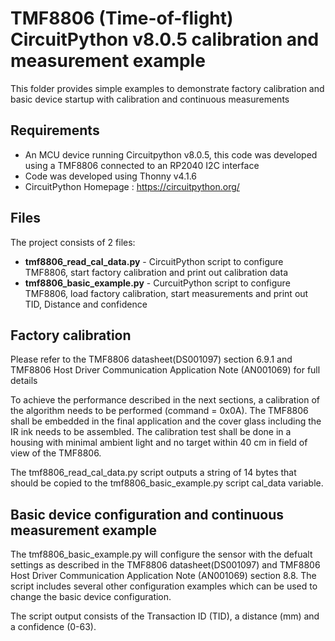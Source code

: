# TMF8806 (Time-of-flight) CircuitPython v8.0.5 calibration and measurement example   

This folder provides simple examples to demonstrate factory calibration and basic device startup with calibration and continuous measurements

## Requirements  

- An MCU device running Circuitpython v8.0.5, this code was developed using a TMF8806 connected to an RP2040 I2C interface
- Code was developed using Thonny v4.1.6
- CircuitPython Homepage : https://circuitpython.org/

## Files  

The project consists of 2 files:
- **tmf8806_read_cal_data.py** - CircuitPython script to configure TMF8806, start factory calibration and print out calibration data
- **tmf8806_basic_example.py** - CurcuitPython script to configure TMF8806, load factory calibration, start measurements and print out TID, Distance and confidence

## Factory calibration

Please refer to the TMF8806 datasheet(DS001097) section 6.9.1 and TMF8806 Host Driver Communication Application Note (AN001069) for full details

To achieve the performance described in the next sections, a calibration of the algorithm needs to be performed (command = 0x0A). The TMF8806 shall be embedded in the final application and the cover glass including the IR ink needs to be assembled. The calibration test shall be done in a housing with minimal ambient light and no target within 40 cm in field of view of the TMF8806.

The tmf8806_read_cal_data.py script outputs a string of 14 bytes that should be copied to the tmf8806_basic_example.py script cal_data variable.

## Basic device configuration and continuous measurement example

The tmf8806_basic_example.py will configure the sensor with the defualt settings as described in the TMF8806 datasheet(DS001097) and TMF8806 Host Driver Communication Application Note (AN001069) section 8.8.  The script includes several other configuration examples which can be used to change the basic device configuration.

The script output consists of the Transaction ID (TID), a distance (mm) and a confidence (0-63).

